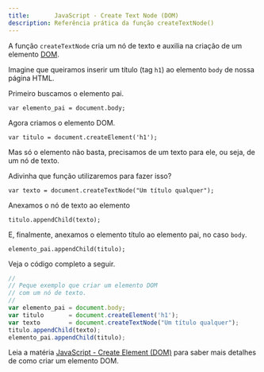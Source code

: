 ```yaml
---
title:       JavaScript - Create Text Node (DOM)
description: Referência prática da função createTextNode()
---
```


A função `createTextNode` cria um nó de texto e auxilia na criação de um elemento [DOM](/javascript/dom/).

Imagine que queiramos inserir um título (tag `h1`) ao elemento `body` de nossa página HTML.

Primeiro buscamos o elemento pai.

    var elemento_pai = document.body;

Agora criamos o elemento DOM.

    var titulo = document.createElement('h1');

Mas só o elemento não basta, precisamos de um texto para ele, ou seja, de um nó de texto.

Adivinha que função utilizaremos para fazer isso?

    var texto = document.createTextNode("Um título qualquer");

Anexamos o nó de texto ao elemento
    
    titulo.appendChild(texto);

E, finalmente, anexamos o elemento título ao elemento pai, no caso `body`.

    elemento_pai.appendChild(titulo);

Veja o código completo a seguir.

```javascript
//
// Peque exemplo que criar um elemento DOM
// com um nó de texto.
//
var elemento_pai = document.body;
var titulo       = document.createElement('h1');
var texto        = document.createTextNode("Um título qualquer");
titulo.appendChild(texto);
elemento_pai.appendChild(titulo);
```

Leia a matéria [JavaScript - Create Element (DOM)](/javascript/dom-create-element/) para saber mais detalhes de como 
criar um elemento DOM.

